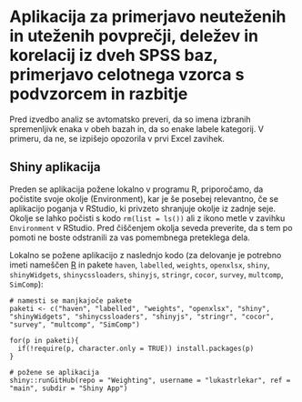 # Aplikacija za primerjavo neuteženih in uteženih povprečji, deležev in korelacij iz dveh SPSS baz, primerjavo celotnega vzorca s podvzorcem in razbitje

Pred izvedbo analiz se avtomatsko preveri, da so imena izbranih spremenljivk enaka v obeh bazah in, da so enake labele kategorij. V primeru, da ne, se izpišejo opozorila v prvi Excel zavihek. 

## Shiny aplikacija

Preden se aplikacija požene lokalno v programu R, priporočamo, da počistite svoje okolje (Environment), kar je še posebej relevantno, če
se aplikacijo poganja v RStudio, ki privzeto shranjuje okolje iz zadnje seje. Okolje se lahko počisti s kodo `rm(list = ls())` ali z ikono metle v zavihku `Environment` v RStudio.
Pred čiščenjem okolja seveda preverite, da s tem po pomoti ne boste odstranili za vas pomembnega preteklega dela.

Lokalno se požene aplikacijo z naslednjo kodo (za delovanje je potrebno imeti nameščen [R](https://cran.r-project.org/) in pakete `haven`, `labelled`, `weights`, `openxlsx`, `shiny`, `shinyWidgets`, `shinycssloaders`, `shinyjs`, `stringr`, `cocor`, `survey`, `multcomp`, `SimComp`):

```
# namesti se manjkajoče pakete
paketi <- c("haven", "labelled", "weights", "openxlsx", "shiny", "shinyWidgets", "shinycssloaders", "shinyjs", "stringr", "cocor", "survey", "multcomp", "SimComp")

for(p in paketi){
  if(!require(p, character.only = TRUE)) install.packages(p)
}

# požene se aplikacija
shiny::runGitHub(repo = "Weighting", username = "lukastrlekar", ref = "main", subdir = "Shiny App")
```
